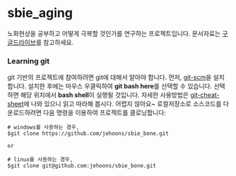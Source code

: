 # sbie_aging
노화현상을 공부하고 어떻게 극복할 것인가를 연구하는 프로젝트입니다. 문서자료는 [구글드라이브](https://drive.google.com/open?id=0B2Fh-6_aEya5MU9nTldLN2FIVW8)를 참고하세요.

### Learning git 
git 기반의 프로젝트에 참여하려면 git에 대해서 알아야 합니다. 먼저, [git-scm](https://git-scm.com/download/win)을 설치합니다. 설치한 후에는 마우스 우클릭하여 **git bash here**를 선택할 수 있습니다. 선택하면 해당 위치에서 **bash shell**이 실행될 것입니다. 자세한 사용방법은 [git-cheat-sheet](https://www.git-tower.com/blog/git-cheat-sheet/)에 나와 있으니 읽고 따라해 봅시다. 어렵지 않아요~ 로컬저장소로 소스코드를 다운로드하려면 다음 명령을 이용하여 프로젝트를 클로닝합니다:

```
# windows를 사용하는 경우,
$git clone https://github.com/jehoons/sbie_bone.git

or

# linux를 사용하는 경우, 
$git clone git@github.com:jehoons/sbie_bone.git
```

